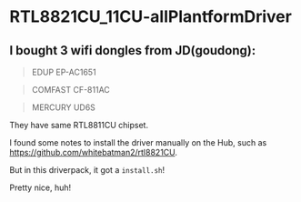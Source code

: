 # RTL8821CU_11CU-allPlantformDriver
## I bought 3 wifi dongles from JD(goudong):
> EDUP EP-AC1651

> COMFAST CF-811AC

> MERCURY UD6S

They have same RTL8811CU chipset.

I found some notes to install the driver manually on the Hub, such as https://github.com/whitebatman2/rtl8821CU.

But in this driverpack, it got a `install.sh`!

Pretty nice, huh!
